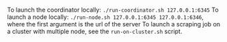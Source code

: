 To launch the coordinator locally: `./run-coordinator.sh 127.0.0.1:6345`
To launch a node locally: `./run-node.sh 127.0.0.1:6345 127.0.0.1:6346`, where the first argument is the url of the server
To launch a scraping job on a cluster with multiple node, see the `run-on-cluster.sh` script.
